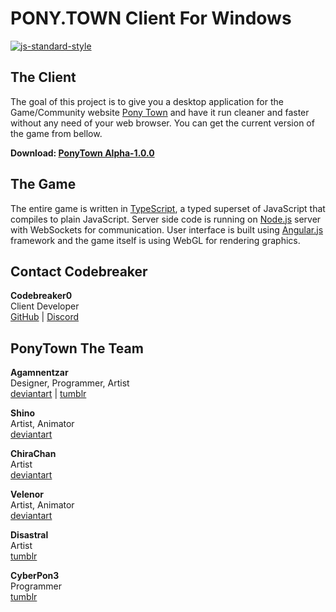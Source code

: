 # PONY.TOWN Client For Windows

[![js-standard-style](https://img.shields.io/badge/code%20style-standard-brightgreen.svg?style=flat)](https://github.com/feross/standard)

## The Client
The goal of this project is to give you a desktop application for the Game/Community website [Pony Town](https://pony.town/) and have it run cleaner and faster without any need of your web browser. You can get the current version of the game from bellow.

<b>Download: [PonyTown Alpha-1.0.0](https://github.com/Codebreaker0/PONY.TOWN-Client/raw/master/PonyTown-Alpha1.0.0.zip)</b>

## The Game
The entire game is written in [TypeScript](http://www.typescriptlang.org/), a typed superset of JavaScript that compiles to plain JavaScript. Server side code is running on [Node.js](https://nodejs.org/) server with WebSockets for communication. User interface is built using [Angular.js](https://angularjs.org/) framework and the game itself is using WebGL for rendering graphics. 

## Contact Codebreaker
<b>Codebreaker0</b><br />
Client Developer<br />
[GitHub](http://github.com/codebreaker0) | [Discord](http://bit.do/CanterlotNightclub)

## PonyTown The Team
<b>Agamnentzar</b><br />
Designer, Programmer, Artist<br />
[deviantart](http://agamnentzar.deviantart.com/) | [tumblr](http://agamnentzar.tumblr.com/)

<b>Shino</b><br />
Artist, Animator<br />
[deviantart](http://shinodage.deviantart.com/)

<b>ChiraChan</b><br />
Artist<br />
[deviantart](http://chiramii-chan.deviantart.com/)

<b>Velenor</b><br />
Artist, Animator<br />
[deviantart](http://velenor.deviantart.com/)

<b>Disastral</b><br />
Artist<br />
[tumblr](http://askdisastral.tumblr.com/)

<b>CyberPon3</b><br />
Programmer<br />
[tumblr](http://cyberpon3.deviantart.com/)
